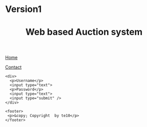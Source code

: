 # Version1
<!DOCTYPE html>
<html lang="en">
<head>
  <meta charset="utf-8">

  <!-- Always force latest IE rendering engine (even in intranet) & Chrome Frame 
       Remove this if you use the .htaccess -->
  <meta http-equiv="X-UA-Compatible" content="IE=edge,chrome=1">

  <title>webbased</title>
  <meta name="description" content="">
  <meta name="author" content="te10">

  <meta name="viewport" content="width=device-width; initial-scale=1.0">

  <!-- Replace favicon.ico & apple-touch-icon.png in the root of your domain and delete these references -->
  <link rel="shortcut icon" href="/favicon.ico">
  <link rel="apple-touch-icon" href="/apple-touch-icon.png">
</head>

<body>
  <div>
    <header>
      <h1>Web based Auction system</h1>
    </header>
    <nav>
      <p><a href="/">Home</a></p>
      <p><a href="/contact">Contact</a></p>
    </nav>

    <div>
      <p>Username</p>
      <input type="text">
      <p>Password</p>
      <input type="text">
      <input type="submit" />
    </div>

    <footer>
     <p>&copy; Copyright  by te10</p>
    </footer>
  </div>
</body>
</html>

